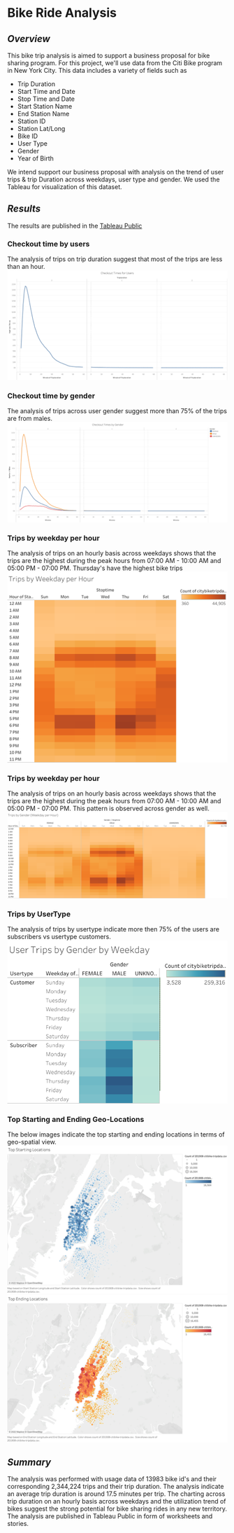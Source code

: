 # Bike Ride Analysis 
## _Overview_
This bike trip analysis is aimed to support a business proposal for bike sharing program. For this project, we'll use data from the Citi Bike program in New York City. This data includes a variety of fields such as 
 - Trip Duration
 - Start Time and Date
 - Stop Time and Date
 - Start Station Name
 - End Station Name
 - Station ID
 - Station Lat/Long
 - Bike ID
 - User Type
 - Gender
 - Year of Birth

We intend support our business proposal with analysis on the trend of user trips & trip Duration across weekdays, user type and gender. We used the Tableau for visualization of this dataset.

## _Results_
The results are published in the [Tableau Public](https://public.tableau.com/views/BikeSharingfromTableauDesktop/CheckoutTimesforUsers?:language=en-US&:display_count=n&:origin=viz_share_link)

### Checkout time by users
The analysis of trips on trip duration suggest that most of the trips are less than an hour.
![Check Out Time by Users](https://github.com/gopivasanth/bikesharing/blob/dbed5bdb20dcd10eaedb8db858e208f7d68f0b77/images/Checkout%20Times%20for%20Users.png)

### Checkout time by gender
The analysis of trips across user gender suggest more than 75% of the trips are from males.
![Check Out Time by Gender](https://github.com/gopivasanth/bikesharing/blob/47458fb591f356e044f18bfcce664cc6134f328b/images/Checkout%20Times%20by%20Gender.png)

### Trips by weekday per hour
The analysis of trips on an hourly basis across weekdays shows that the trips are the highest during the peak hours from 07:00 AM - 10:00 AM and 05:00 PM - 07:00 PM. Thursday's have the highest bike trips
![Trips by Weekday](https://github.com/gopivasanth/bikesharing/blob/47458fb591f356e044f18bfcce664cc6134f328b/images/Trips%20by%20Weekday.png)

### Trips by weekday per hour
The analysis of trips on an hourly basis across weekdays shows that the trips are the highest during the peak hours from 07:00 AM - 10:00 AM and 05:00 PM - 07:00 PM. This pattern is observed across gender as well.
![Trips by Gender](https://github.com/gopivasanth/bikesharing/blob/47458fb591f356e044f18bfcce664cc6134f328b/images/Trips%20by%20Gender.png)

### Trips by UserType
The analysis of trips by usertype indicate more then 75% of the users are subscribers vs usertype customers.
![Trips by Gender](https://github.com/gopivasanth/bikesharing/blob/2faa2d3df1d158d3cbf42b8005c7ca53b5c88324/images/User%20Trips%20by%20Gender%20by%20Weekday.png)

### Top Starting and Ending Geo-Locations
The below images indicate the top starting and ending locations in terms of geo-spatial view.
![Top Starting Locations](https://github.com/gopivasanth/bikesharing/blob/08945674944f35e8719b71b1d34f1079ace6f6c0/images/Top%20Starting%20Locations.png)
![Top Ending Locations](https://github.com/gopivasanth/bikesharing/blob/08945674944f35e8719b71b1d34f1079ace6f6c0/images/Top%20Ending%20Locations.png)

## _Summary_
The analysis was performed with usage data of 13983 bike id's and their corresponding 2,344,224 trips and their trip duration. The analysis indicate an average trip duration is around 17.5 minutes per trip. The charting across trip duration on an hourly basis across weekdays and the utilization trend of bikes suggest the strong potential for bike sharing rides in any new territory. The analysis are published in Tableau Public in form of worksheets and stories.
